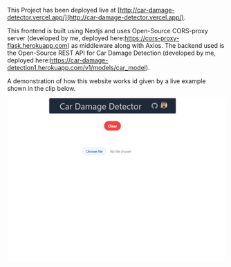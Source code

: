 This Project has been deployed live at [http://car-damage-detector.vercel.app/](http://car-damage-detector.vercel.app/).

This frontend is built using Nextjs and uses Open-Source CORS-proxy server (developed by me, deployed here:https://cors-proxy-flask.herokuapp.com) as middleware along with Axios.
The backend used is the Open-Source REST API for Car Damage Detection (developed by me, deployed here:https://car-damage-detection1.herokuapp.com/v1/models/car_model).


A demonstration of how this website works id given by a live example shown in the clip below.


![](https://github.com/Alpha-Knight-Zero/car-damage-detector/blob/main/Animation.gif)

